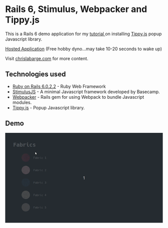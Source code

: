 # Rails 6, Stimulus, Webpacker and Tippy.js

This is a Rails 6 demo application for my [ tutorial
](http://chrislabarge.com/posts/stimulus-popup/) on installing
[Tippy.js](https://atomiks.github.io/tippyjs/) popup Javascript library.

[Hosted Application](https://popup-demo.herokuapp.com/) (Free hobby dyno...may take 10-20 seconds to wake up)

Visit [chrislabarge.com](http://chrislabarge.com) for more content.

Technologies used
-----------------------------

- [Ruby on Rails 6.0.2.2](https://github.com/rails/rails) - Ruby Web Framework
- [StimulusJS](https://github.com/stimulusjs/stimulus) - A minimal Javascript framework developed by Basecamp.
- [Webpacker](https://github.com/rails/webpacker) - Rails gem for using Webpack to bundle Javascript modules.
- [Tippy.js](https://atomiks.github.io/tippyjs/) - Popup Javascript library.

Demo
-------------------

![](https://github.com/chrislabarge/popup-demo/blob/master/public/popup.gif)
